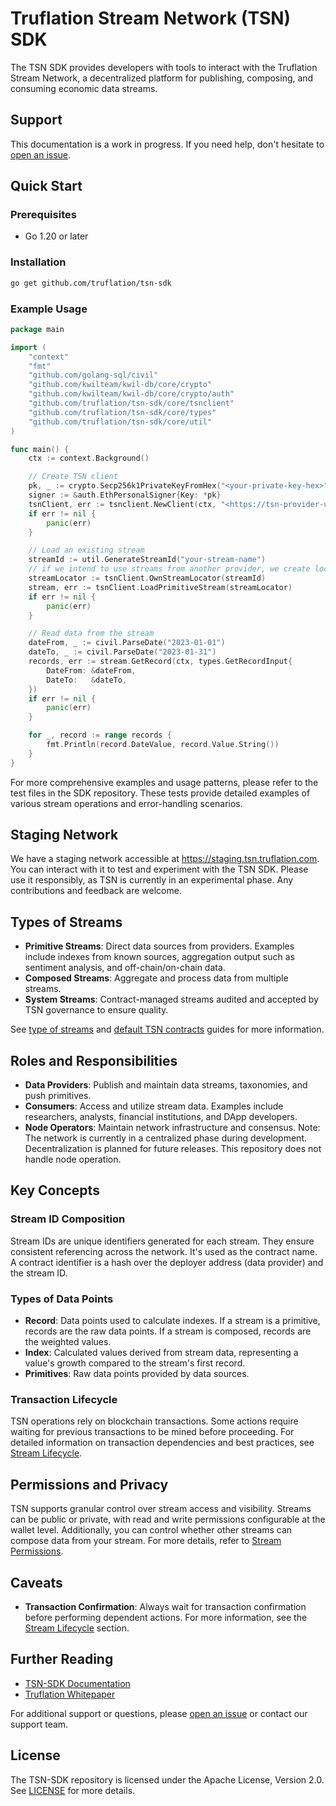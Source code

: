 # Truflation Stream Network (TSN) SDK

The TSN SDK provides developers with tools to interact with the Truflation Stream Network, a decentralized platform for publishing, composing, and consuming economic data streams.

## Support

This documentation is a work in progress. If you need help, don't hesitate to [open an issue](https://github.com/truflation/tsn-sdk/issues).

## Quick Start

### Prerequisites

- Go 1.20 or later

### Installation

```bash
go get github.com/truflation/tsn-sdk

```

### Example Usage

```go
package main

import (
	"context"
	"fmt"
	"github.com/golang-sql/civil"
	"github.com/kwilteam/kwil-db/core/crypto"
	"github.com/kwilteam/kwil-db/core/crypto/auth"
	"github.com/truflation/tsn-sdk/core/tsnclient"
	"github.com/truflation/tsn-sdk/core/types"
	"github.com/truflation/tsn-sdk/core/util"
)

func main() {
	ctx := context.Background()

	// Create TSN client
	pk, _ := crypto.Secp256k1PrivateKeyFromHex("<your-private-key-hex>")
	signer := &auth.EthPersonalSigner{Key: *pk}
	tsnClient, err := tsnclient.NewClient(ctx, "<https://tsn-provider-url.com>", tsnclient.WithSigner(signer))
	if err != nil {
		panic(err)
	}

	// Load an existing stream
	streamId := util.GenerateStreamId("your-stream-name")
	// if we intend to use streams from another provider, we create locators using the provider's address
	streamLocator := tsnClient.OwnStreamLocator(streamId)
	stream, err := tsnClient.LoadPrimitiveStream(streamLocator)
	if err != nil {
		panic(err)
	}

	// Read data from the stream
	dateFrom, _ := civil.ParseDate("2023-01-01")
	dateTo, _ := civil.ParseDate("2023-01-31")
	records, err := stream.GetRecord(ctx, types.GetRecordInput{
		DateFrom: &dateFrom,
		DateTo:   &dateTo,
	})
	if err != nil {
		panic(err)
	}

	for _, record := range records {
		fmt.Println(record.DateValue, record.Value.String())
	}
}
```

For more comprehensive examples and usage patterns, please refer to the test files in the SDK repository. These tests provide detailed examples of various stream operations and error-handling scenarios.

## Staging Network

We have a staging network accessible at https://staging.tsn.truflation.com. You can interact with it to test and experiment with the TSN SDK. Please use it responsibly, as TSN is currently in an experimental phase. Any contributions and feedback are welcome.

## Types of Streams

- **Primitive Streams**: Direct data sources from providers. Examples include indexes from known sources, aggregation output such as sentiment analysis, and off-chain/on-chain data.
- **Composed Streams**: Aggregate and process data from multiple streams.
- **System Streams**: Contract-managed streams audited and accepted by TSN governance to ensure quality. 

See [type of streams](./docs/type-of-streams.md) and [default TSN contracts](./docs/contracts.md) guides for more information.

## Roles and Responsibilities

- **Data Providers**: Publish and maintain data streams, taxonomies, and push primitives.
- **Consumers**: Access and utilize stream data. Examples include researchers, analysts, financial institutions, and DApp developers.
- **Node Operators**: Maintain network infrastructure and consensus. Note: The network is currently in a centralized phase during development. Decentralization is planned for future releases. This repository does not handle node operation.

## Key Concepts

### Stream ID Composition

Stream IDs are unique identifiers generated for each stream. They ensure consistent referencing across the network. It's used as the contract name. A contract identifier is a hash over the deployer address (data provider) and the stream ID.

### Types of Data Points

- **Record**: Data points used to calculate indexes. If a stream is a primitive, records are the raw data points. If a stream is composed, records are the weighted values.
- **Index**: Calculated values derived from stream data, representing a value's growth compared to the stream's first record.
- **Primitives**: Raw data points provided by data sources.

### Transaction Lifecycle

TSN operations rely on blockchain transactions. Some actions require waiting for previous transactions to be mined before proceeding. For detailed information on transaction dependencies and best practices, see [Stream Lifecycle](./docs/stream-lifecycle.md).

## Permissions and Privacy

TSN supports granular control over stream access and visibility. Streams can be public or private, with read and write permissions configurable at the wallet level. Additionally, you can control whether other streams can compose data from your stream. For more details, refer to [Stream Permissions](./docs/stream-permissions.md).

## Caveats

- **Transaction Confirmation**: Always wait for transaction confirmation before performing dependent actions. For more information, see the [Stream Lifecycle](./docs/stream-lifecycle.md) section.

## Further Reading

- [TSN-SDK Documentation](./docs/readme.md)
- [Truflation Whitepaper](https://whitepaper.truflation.com/)

For additional support or questions, please [open an issue](https://github.com/truflation/tsn-sdk/issues) or contact our support team.

## License

The TSN-SDK repository is licensed under the Apache License, Version 2.0. See [LICENSE](LICENSE.md) for more details.

